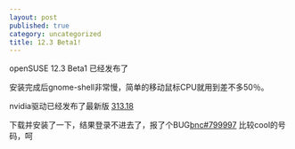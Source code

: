```yaml
---
layout: post
published: true
category: uncategorized
title: 12.3 Beta1!
---
```

openSUSE 12.3 Beta1 已经发布了

安装完成后gnome-shell非常慢，简单的移动鼠标CPU就用到差不多50％。

nvidia驱动已经发布了最新版 [313.18](http://www.nvidia.com/object/linux-display-amd64-313.18-driver.html)

下载并安装了一下，结果登录不进去了，报了个BUG[bnc#799997](https://bugzilla.novell.com/show_bug.cgi?id=799997)
比较cool的号码，呵
